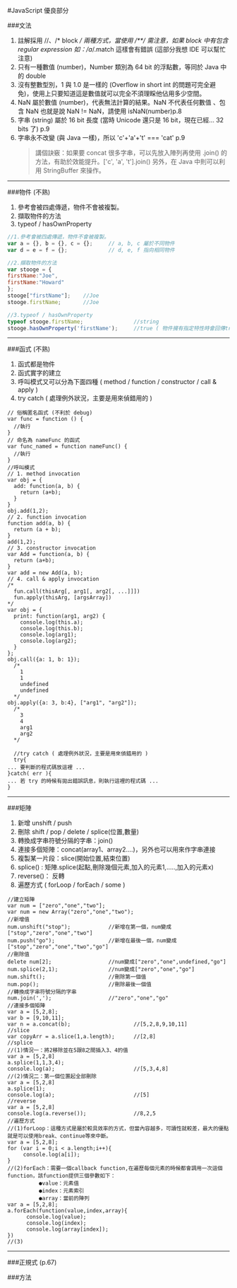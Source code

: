 #JavaScript 優良部分

###文法
1.  註解採用 //、/* block */ 兩種方式，當使用 /**/ 需注意，如果 block 中有包含 regular expression 如：/a*/.match 這樣會有錯誤 (這部分我想 IDE 可以幫忙注意)
2.  只有一種數值 (number)，Number 類別為 64 bit 的浮點數，等同於 Java 中的 double
3.  沒有整數型別，1 與 1.0 是一樣的 (Overflow in short int 的問題可完全避免)，使用上只要知道這是數值就可以完全不須理睬他佔用多少空間。
4.  NaN 屬於數值 (number)，代表無法計算的結果。NaN 不代表任何數值 、包含 NaN 也就是說 NaN != NaN，請使用 isNaN(number)p.8
5.  字串 (string) 屬於 16 bit 長度 (當時 Unicode 還只是 16 bit，現在已經… 32 bits 了) p.9
6.  字串永不改變 (與 Java 一樣)，所以 'c'+'a'+'t' === 'cat' p.9
    >講個訣竅：如果要 concat 很多字串，可以先放入陣列再使用 .join() 的方法，有助於效能提升。['c', 'a', 't'].join()
另外，在 Java 中則可以利用 StringBuffer 來操作。

-----------------------------
###物件 (不熟)
1. 參考會被四處傳遞，物件不會被複製。
2. 擷取物件的方法
3. typeof / hasOwnProperty

```javascript
//1.參考會被四處傳遞，物件不會被複製。
var a = {}, b = {}, c = {};     // a, b, c 屬於不同物件
var d = e = f = {};             // d, e, f 指向相同物件

//2.擷取物件的方法
var stooge = {
firstName:"Joe",
firstName:"Howard"
};
stooge["firstName"];    //Joe
stooge.firstName;       //Joe

//3.typeof / hasOwnProperty
typeof stooge.firstName;                //string
stooge.hasOwnProperty('firstName');     //true ( 物件擁有指定特性時會回傳true )
```
---------------------------------
###函式 (不熟)
1. 函式都是物件
2. 函式實字的建立
3. 呼叫模式又可以分為下面四種 ( method / function / constructor / call & apply )
4. try catch ( 處理例外狀況，主要是用來偵錯用的 )
```
// 俗稱匿名函式 (不利於 debug)
var func = function () { 
  //執行
}
// 命名為 nameFunc 的函式
var func_named = function nameFunc() { 
  //執行
}
//呼叫模式
// 1. method invocation
var obj = {
  add: function(a, b) {
    return (a+b);
  }
}
obj.add(1,2);
// 2. function invocation
function add(a, b) {
  return (a + b);
}
add(1,2);
// 3. constructor invocation
var Add = function(a, b) {
  return (a+b);
}
var add = new Add(a, b);
// 4. call & apply invocation
/*
  fun.call(thisArg[, arg1[, arg2[, ...]]])
  fun.apply(thisArg, [argsArray])
*/
var obj = {
  print: function(arg1, arg2) {
    console.log(this.a);
    console.log(this.b);
    console.log(arg1);
    console.log(arg2);
  }
};
obj.call({a: 1, b: 1});
  /*
    1
    1
    undefined
    undefined
  */
obj.apply({a: 3, b:4}, ["arg1", "arg2"]);
  /*
    3
    4
    arg1
    arg2
  */
  
  //try catch ( 處理例外狀況，主要是用來偵錯用的 )
  try{
... 要判斷的程式碼放這裡 ...
}catch( err ){
... 若 try 的時候有拋出錯誤訊息，則執行這裡的程式碼 ...
}
```

------------------------------------------
###矩陣
1. 新增 unshift / push
2. 刪除 shift / pop / delete / splice(位置,數量)
3. 轉換成字串符號分隔的字串：join() 
4. 連接多個矩陣：concat(array1、array2....)，另外也可以用來作字串連接 
5. 複製某一片段：slice(開始位置,結束位置) 
6. splice() : 矩陣.splice(起點,刪除幾個元素,加入的元素1,.....,加入的元素x)
7. reverse()： 反轉
8. 遍歷方式 ( forLoop / forEach / some )
```
//建立矩陣
var num = ["zero","one","two"];
var num = new Array("zero","one","two");
//新增值
num.unshift("stop");            //新增在第一個，num變成["stop","zero","one","two"]
num.push("go");                 //新增在最後一個，num變成["stop","zero","one","two","go"]
//刪除值
delete num[2];                  //num變成["zero","one",undefined,"go"]
num.splice(2,1);                //num變成["zero","one","go"]
num.shift();                    //刪除第一個值
num.pop();                      //刪除最後一個值
//轉換成字串符號分隔的字串
num.join(',');                  //"zero","one","go"
//連接多個矩陣
var a = [5,2,8];
var b = [9,10,11];
var n = a.concat(b);                    //[5,2,8,9,10,11]
//slice
var copyArr = a.slice(1,a.length);      //[2,8]
//splice
//(1)情況一：將2移除並在5跟8之間插入3、4的值
var a = [5,2,8] 
a.splice(1,1,3,4);
console.log(a);                         //[5,3,4,8]
//(2)情況二：第一個位置起全部刪除 
var a = [5,2,8]
a.splice(1);
console.log(a);                         //[5]
//reverse
var a = [5,2,8]
console.log(a.reverse());               //8,2,5
//遍歷方式
//(1)forLoop：這種方式是屬於較具效率的方式，但當內容越多，可讀性就較差，最大的優點就是可以使用break、continue等來中斷。
var a = [5,2,8];
for (var i = 0;i < a.length;i++){
     console.log(a[i]);
}
//(2)forEach：需要一個callback function,在遍歷每個元素的時候都會調用一次這個function，該function提供三個參數如下： 
          ●value：元素值
          ●index：元素索引
          ●array：當前的陣列
var a = [5,2,8];
a.forEach(function(value,index,array){          
      console.log(value);
      console.log(index);
      console.log(array[index]);
})
//(3)
```
-------------------------------------
###正規式 (p.67)

###方法
